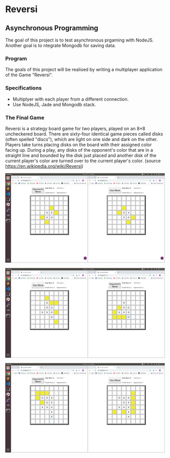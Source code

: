 # Reversi
## Asynchronous Programming
The goal of this project is to test asynchronous prgaming with NodeJS. Another goal is to ntegrate Mongodb for saving data.

### Program
The goals of this project will be realised by writing a multiplayer application of the Game "Reversi".

### Specifications
- Multiplyer with each player from a different connection.
- Use NodeJS, Jade and Mongodb stack.

### The Final Game
Reversi is a strategy board game for two players, played on an 8×8 uncheckered board. There are sixty-four identical game pieces called disks (often spelled "discs"), which are light on one side and dark on the other. Players take turns placing disks on the board with their assigned color facing up. During a play, any disks of the opponent's color that are in a straight line and bounded by the disk just placed and another disk of the current player's color are turned over to the current player's color. (source https://en.wikipedia.org/wiki/Reversi)

![alt text](https://github.com/s-abdullah/reversi/blob/master/images/1.png)




![alt text](https://github.com/s-abdullah/reversi/blob/master/images/2.png)




![alt text](https://github.com/s-abdullah/reversi/blob/master/images/3.png)
